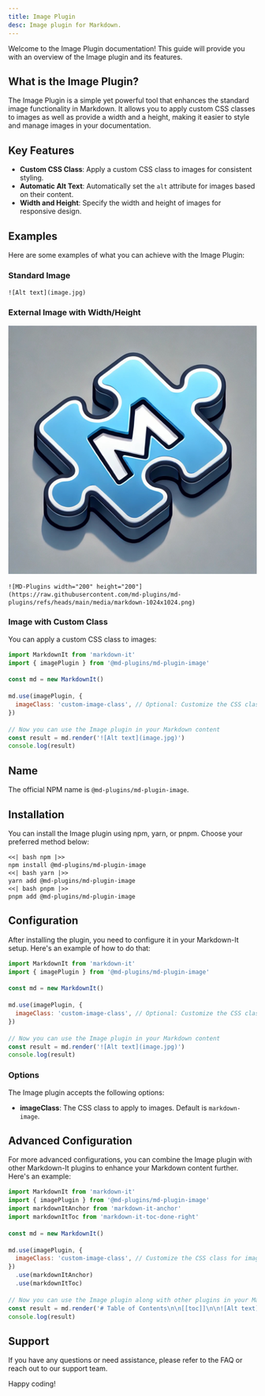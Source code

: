 ```yaml
---
title: Image Plugin
desc: Image plugin for Markdown.
---
```


Welcome to the Image Plugin documentation! This guide will provide you with an overview of the Image plugin and its features.

## What is the Image Plugin?

The Image Plugin is a simple yet powerful tool that enhances the standard image functionality in Markdown. It allows you to apply custom CSS classes to images as well as provide a width and a height, making it easier to style and manage images in your documentation.

## Key Features

- **Custom CSS Class**: Apply a custom CSS class to images for consistent styling.
- **Automatic Alt Text**: Automatically set the `alt` attribute for images based on their content.
- **Width and Height**: Specify the width and height of images for responsive design.

## Examples

Here are some examples of what you can achieve with the Image Plugin:

### Standard Image

```markup
![Alt text](image.jpg)
```

### External Image with Width/Height

![MD-Plugins width="200" height="200"](https://raw.githubusercontent.com/md-plugins/md-plugins/refs/heads/main/media/markdown-1024x1024.png)

```markup
![MD-Plugins width="200" height="200"](https://raw.githubusercontent.com/md-plugins/md-plugins/refs/heads/main/media/markdown-1024x1024.png)
```

### Image with Custom Class

You can apply a custom CSS class to images:

```javascript
import MarkdownIt from 'markdown-it'
import { imagePlugin } from '@md-plugins/md-plugin-image'

const md = new MarkdownIt()

md.use(imagePlugin, {
  imageClass: 'custom-image-class', // Optional: Customize the CSS class for images
})

// Now you can use the Image plugin in your Markdown content
const result = md.render('![Alt text](image.jpg)')
console.log(result)
```

## Name

The official NPM name is `@md-plugins/md-plugin-image`.

## Installation

You can install the Image plugin using npm, yarn, or pnpm. Choose your preferred method below:

```tabs
<<| bash npm |>>
npm install @md-plugins/md-plugin-image
<<| bash yarn |>>
yarn add @md-plugins/md-plugin-image
<<| bash pnpm |>>
pnpm add @md-plugins/md-plugin-image
```

## Configuration

After installing the plugin, you need to configure it in your Markdown-It setup. Here's an example of how to do that:

```javascript
import MarkdownIt from 'markdown-it'
import { imagePlugin } from '@md-plugins/md-plugin-image'

const md = new MarkdownIt()

md.use(imagePlugin, {
  imageClass: 'custom-image-class', // Optional: Customize the CSS class for images
})

// Now you can use the Image plugin in your Markdown content
const result = md.render('![Alt text](image.jpg)')
console.log(result)
```

### Options

The Image plugin accepts the following options:

- **imageClass**: The CSS class to apply to images. Default is `markdown-image`.

## Advanced Configuration

For more advanced configurations, you can combine the Image plugin with other Markdown-It plugins to enhance your Markdown content further. Here's an example:

```javascript
import MarkdownIt from 'markdown-it'
import { imagePlugin } from '@md-plugins/md-plugin-image'
import markdownItAnchor from 'markdown-it-anchor'
import markdownItToc from 'markdown-it-toc-done-right'

const md = new MarkdownIt()

md.use(imagePlugin, {
  imageClass: 'custom-image-class', // Customize the CSS class for images
})
  .use(markdownItAnchor)
  .use(markdownItToc)

// Now you can use the Image plugin along with other plugins in your Markdown content
const result = md.render('# Table of Contents\n\n[[toc]]\n\n![Alt text](image.jpg)')
console.log(result)
```

## Support

If you have any questions or need assistance, please refer to the FAQ or reach out to our support team.

Happy coding!

